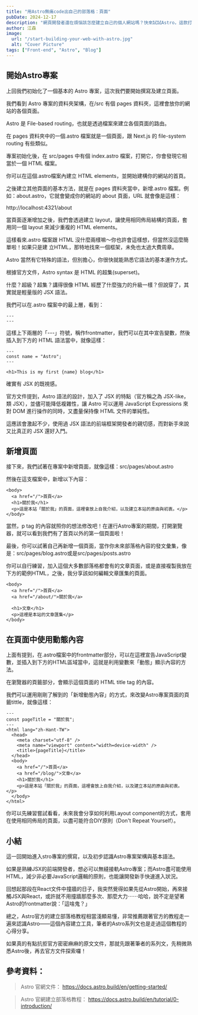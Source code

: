 ```yaml
---
title: "用Astro無痛code出自己的部落格：頁面"
pubDate: 2024-12-17
description: "網頁開發者還在煩惱該怎麼建立自己的個人網站嗎？快來試試Astro，這款打造個人部落格／作品集的神器吧！"
author: 江森
image:
  url: "/start-building-your-web-with-astro.jpg"
  alt: "Cover Picture"
tags: ["Front-end", "Astro", "Blog"]
---
```


## 開始Astro專案

上回我們初始化了一個基本的 Astro 專案，這次我們要開始撰寫及建立頁面。

我們看到 Astro 專案的資料夾架構，在/src 有個 pages 資料夾，這裡會放你的網站的各個頁面。

Astro 是 File-based routing，也就是透過檔案來建立各個頁面的路由。

在 pages 資料夾中的一個.astro 檔案就是一個頁面，跟 Next.js 的 file-system routing 有些類似。

專案初始化後，在 src/pages 中有個 index.astro 檔案，打開它，你會發現它相當於一個 HTML 檔案。

你可以在這個.astro檔案內建立 HTML elements，並開始建構你的網站的首頁。

之後建立其他頁面的基本方法，就是在 pages 資料夾當中，新增.astro 檔案。例如：about.astro，它就會變成你的網站的 about 頁面，URL 就會像是這樣：

http://localhost:4321/about

當頁面逐漸增加之後，我們會透過建立 layout，讓使用相同佈局結構的頁面，套用同一個 layout 來減少重複的 HTML elements。

這樣看來.astro 檔案跟 HTML 沒什麼兩樣嘛～你也許會這樣想，但當然沒這麼簡單啦！如果只是建 立HTML，那特地找來一個框架，未免也太過大費周章。

Astro 當然有它特殊的語法，但別擔心，你很快就能熟悉它語法的基本運作方式。

根據官方文件，Astro syntax 是 HTML 的超集(superset)。

什麼？超級？超集？講得很像 HTML 經歷了什麼強力的升級一樣？但說穿了，其實就是輕量版的 JSX 語法。

我們可以在.astro 檔案中的最上層，看到：

```
---
---
```

這樣上下兩層的「---」符號，稱作frontmatter，我們可以在其中宣告變數，然後插入到下方的 HTML 語法當中，就像這樣：

```
---
const name = "Astro";
---

<h1>This is my first {name} blog</h1>
```

確實有 JSX 的既視感。

官方文件提到，Astro 語法的設計，加入了 JSX 的特點（官方稱之為 JSX-like，類 JSX），並儘可能降低複雜性，讓 Astro 可以運用 JavaScript Expressions 來對 DOM 進行操作的同時，又盡量保持像 HTML 文件的單純性。

這應該會激起不少，使用過 JSX 語法的前端框架開發者的親切感，而對新手來說又比真正的 JSX 還好入門。

## 新增頁面

接下來，我們試著在專案中新增頁面，就像這樣：src/pages/about.astro

然後在這支檔案中，新增以下內容：

```
<body>
  <a href="/">首頁</a>
  <h1>關於我</h1>
  <p>這是本站「關於我」的頁面，這裡會放上自我介紹，以及建立本站的原由與初衷。</p>
</body>
```

當然，p tag 的內容就照你的想法修改吧！在運行Astro專案的期間，打開瀏覽器，就可以看到我們有了首頁以外的第一個頁面啦！

最後，你可以試著自己再新增一個頁面，當作你未來部落格內容的發文彙集，像是：src/pages/blog.astro或是src/pages/posts.astro

你可以自行練習，加入這個大多數部落格都會有的文章頁面，或是直接複製我放在下方的範例HTML，之後，我分享該如何編輯文章匯集的頁面。

```
<body>
  <a href="/">首頁</a>
  <a href="/about/">關於我</a>

  <h1>文章</h1>
  <p>這裡是本站的文章匯集</p>
</body>

```

## 在頁面中使用動態內容

上面有提到，在.astro檔案中的frontmatter部分，可以在這裡宣告JavaScript變數，並插入到下方的HTML區域當中，這就是利用變數來「動態」顯示內容的方法。

在瀏覽器的頁籤部分，會顯示這個頁面的 HTML title tag 的內容。

我們可以運用剛剛了解到的「新增動態內容」的方式，來改變Astro專案頁面的頁籤tittle，就像這樣：

```
---
const pageTitle = "關於我";
---
<html lang="zh-Hant-TW">
  <head>
    <meta charset="utf-8" />
    <meta name="viewport" content="width=device-width" />
    <title>{pageTitle}</title>
  </head>
  <body>
    <a href="/">首頁</a>
    <a href="/blog/">文章</a>
    <h1>關於我</h1>
    <p>這是本站「關於我」的頁面，這裡會放上自我介紹，以及建立本站的原由與初衷。</p>
  </body>
</html>
```

你可以先練習嘗試看看，未來我會分享如何利用Layout component的方式，套用在使用相同佈局的頁面，以盡可能符合DIY原則（Don't Repeat Yourself）。

## 小結

這一回開始進入stro專案的撰寫，以及初步認識Astro專案架構與基本語法。

如果是熟練JSX的前端開發者，想必可以無縫接軌Astro專案；而Astro盡可能使用HTML，減少非必要JavaScript邏輯的原則，也能讓開發新手快速進入狀況。

回想起那段在React文件中撞牆的日子，我突然覺得如果先從Astro開始，再來接觸JSX與React，或許就不用撞牆那麼多次、那麼大力⋯⋯哈哈，說不定是望著Astro的frontmatter說：「這啥鬼？」

總之，Astro官方的建立部落格教程相當淺顯易懂，非常推薦跟著官方的教程走一遍來認識Astro——這個內容建立工具，筆者的Astro系列文也是走過這個教程的心得分享。

如果真的有點抗拒官方密密麻麻的原文文件，那就先跟著筆者的系列文，先稍微熟悉Astro後，再去官方文件探索囉！

## 參考資料：

> Astro 官網文件：
> https://docs.astro.build/en/getting-started/

> Astro 官網建立部落格教程：
> https://docs.astro.build/en/tutorial/0-introduction/
